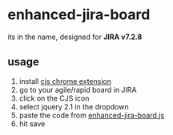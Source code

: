 # enhanced-jira-board
its in the name, designed for **JIRA v7.2.8**

## usage
1. install [cjs chrome extension](http://bit.ly/2OUpyN3)
2. go to your agile/rapid board in JIRA
3. click on the CJS icon
4. select jquery 2.1 in the dropdown
5. paste the code from [enhanced-jira-board.js](https://raw.githubusercontent.com/logmd/enhanced-jira-board/master/enhanced-jira-board.js)
6. hit save
